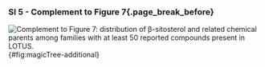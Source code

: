 ### SI 5 - Complement to Figure 7{.page_break_before}

![**Complement to Figure 7**: distribution of β-sitosterol and related chemical parents among families with at least 50 reported compounds present in LOTUS.
](images/magicTree_additional.svg "magicTree_additional"){#fig:magicTree-additional}
